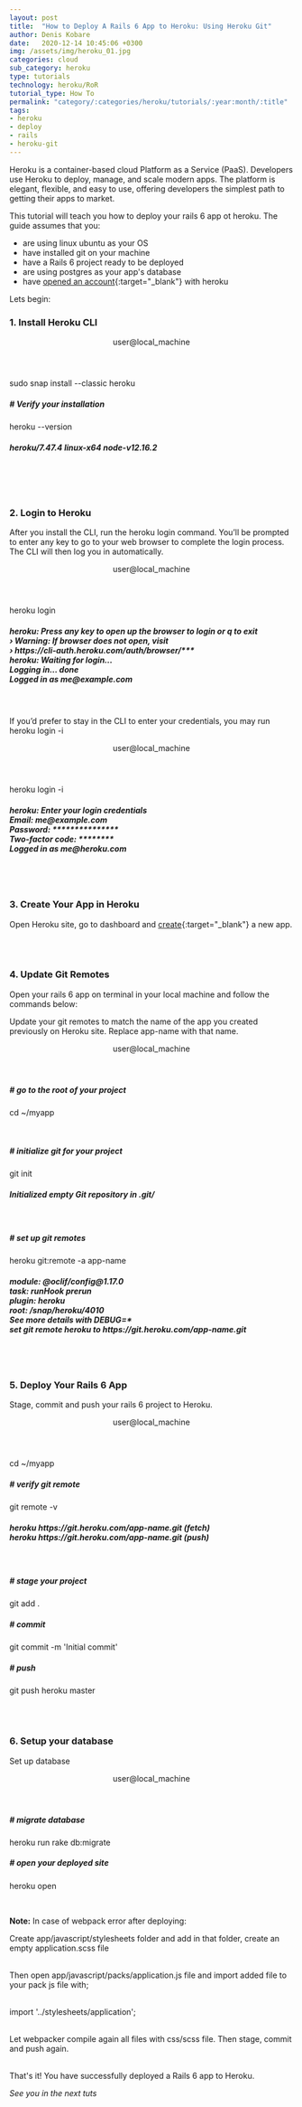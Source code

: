 ```yaml
---
layout: post
title:  "How to Deploy A Rails 6 App to Heroku: Using Heroku Git"
author: Denis Kobare
date:   2020-12-14 10:45:06 +0300
img: /assets/img/heroku_01.jpg
categories: cloud
sub_category: heroku
type: tutorials
technology: heroku/RoR
tutorial_type: How To
permalink: "category/:categories/heroku/tutorials/:year:month/:title"
tags:
- heroku
- deploy
- rails
- heroku-git
---
```



Heroku is a container-based cloud Platform as a Service (PaaS). Developers use Heroku to deploy, manage, and scale modern apps. The platform is elegant, flexible, and easy to use, offering developers the simplest path to getting their apps to market.


This tutorial will teach you how to deploy your rails 6 app ot heroku.
The guide assumes that you:
 * are using linux ubuntu as your OS
 * have installed git on your machine
 * have a Rails 6 project ready to be deployed
 * are using postgres as your app's database
 * have [opened an account](https://www.google.com/url?sa=t&rct=j&q=&esrc=s&source=web&cd=&cad=rja&uact=8&ved=2ahUKEwiAttb4ic3tAhWUsnEKHX63D6IQFjAAegQIARAD&url=https%3A%2F%2Fsignup.heroku.com%2F&usg=AOvVaw2kG63H0ONIjUijpD8T5fVY){:target="_blank"} with heroku 



Lets begin: 

### 1. Install Heroku CLI
<section class="terminal-container terminal-fixed-top">
<header class="terminal">
<span class="button red"></span>
<span class="button yellow"></span>
<span class="button green"></span>
user@local_machine
</header>

<div class="terminal-home">
<p class="console">sudo snap install --classic heroku</p>

<h5 class="hashed"># Verify your installation</h5>
<p class="console">heroku --version</p>
  <h5 class="hashed">heroku/7.47.4 linux-x64 node-v12.16.2</h5>
</div>
</section><br><br><br>


### 2. Login to Heroku
After you install the CLI, run the heroku login command. You’ll be prompted to enter any key to go to your web browser to complete the login process. The CLI will then log you in automatically.
<section class="terminal-container terminal-fixed-top">
<header class="terminal">
<span class="button red"></span>
<span class="button yellow"></span>
<span class="button green"></span>
user@local_machine
</header>

<div class="terminal-home">
<p class="console">heroku login</p>
  <h5 class="hashed">
   heroku: Press any key to open up the browser to login or q to exit
   <br> ›   Warning: If browser does not open, visit
   <br> ›   https://cli-auth.heroku.com/auth/browser/***
   <br>heroku: Waiting for login...
   <br>Logging in... done
   <br>Logged in as me@example.com
  </h5>
</div>
</section>

<br><br>
If you’d prefer to stay in the CLI to enter your credentials, you may run heroku login -i
<section class="terminal-container terminal-fixed-top">
<header class="terminal">
<span class="button red"></span>
<span class="button yellow"></span>
<span class="button green"></span>
user@local_machine
</header>

<div class="terminal-home">
<p class="console">heroku login -i</p>
  <h5 class="hashed">
   heroku: Enter your login credentials
   <br> Email: me@example.com
   <br> Password: ***************
   <br> Two-factor code: ********
   <br> Logged in as me@heroku.com
  </h5>
</div>
</section>

<br><br>
### 3. Create Your App in Heroku
Open Heroku site, go to dashboard and [create](https://dashboard.heroku.com/new-app){:target="_blank"} a new app.


<br><br>
### 4. Update Git Remotes
Open your rails 6 app on terminal in your local machine and follow the commands below:

Update your git remotes to match the name of the app you created previously on Heroku site. Replace app-name with that name.
<section class="terminal-container terminal-fixed-top">
<header class="terminal">
<span class="button red"></span>
<span class="button yellow"></span>
<span class="button green"></span>
user@local_machine
</header>

<div class="terminal-home">
<h5 class="hashed"># go to the root of your project</h5>
<p class="console">cd ~/myapp</p>
<br>
<h5 class="hashed"># initialize git for your project</h5>
<p class="console">git init</p>
<h5 class="hashed">Initialized empty Git repository in .git/</h5>
<br>
<h5 class="hashed"># set up git remotes</h5>
<p class="console">heroku git:remote -a  app-name</p>
  <h5 class="hashed">
   module: @oclif/config@1.17.0
   <br>task: runHook prerun
   <br>plugin: heroku
   <br>root: /snap/heroku/4010
   <br>See more details with DEBUG=*
   <br>set git remote heroku to https://git.heroku.com/app-name.git
  </h5>
</div>
</section>


<br><br>
### 5. Deploy Your Rails 6 App
Stage, commit and push your rails 6 project to Heroku.
<section class="terminal-container terminal-fixed-top">
<header class="terminal">
<span class="button red"></span>
<span class="button yellow"></span>
<span class="button green"></span>
user@local_machine
</header>

<div class="terminal-home">
<p class="console">cd ~/myapp</p>
<h5 class="hashed"># verify git remote</h5>
<p class="console">git remote -v</p>
 <h5 class="hashed">
      heroku	https://git.heroku.com/app-name.git (fetch)
  <br>heroku	https://git.heroku.com/app-name.git (push)
 </h5>
<br>
<h5 class="hashed"># stage your project</h5>
<p class="console">git add .</p>
<h5 class="hashed"># commit</h5>
<p class="console">git commit -m 'Initial commit'</p>
<h5 class="hashed"># push</h5>
<p class="console">git push heroku master</p>
</div>
</section>


<br><br>
### 6. Setup your database
Set up database
<section class="terminal-container terminal-fixed-top">
<header class="terminal">
<span class="button red"></span>
<span class="button yellow"></span>
<span class="button green"></span>
user@local_machine
</header>

<div class="terminal-home">
<h5 class="hashed"># migrate database</h5>
<p class="console">heroku run rake db:migrate</p>
<h5 class="hashed"># open your deployed site</h5>
<p class="console">heroku open</p>
</div>
</section>
<br>

**Note:** In case of webpack error after deploying:

Create app/javascript/stylesheets folder and add in that folder, create an empty application.scss file

<br>Then open app/javascript/packs/application.js file and import added file to your pack js file with;

<br>import '../stylesheets/application';

<br>Let webpacker compile again all files with css/scss file. Then stage, commit and push again.
<br><br>

That's it! You have successfully deployed a Rails 6 app to Heroku.

*See you in the next tuts*



